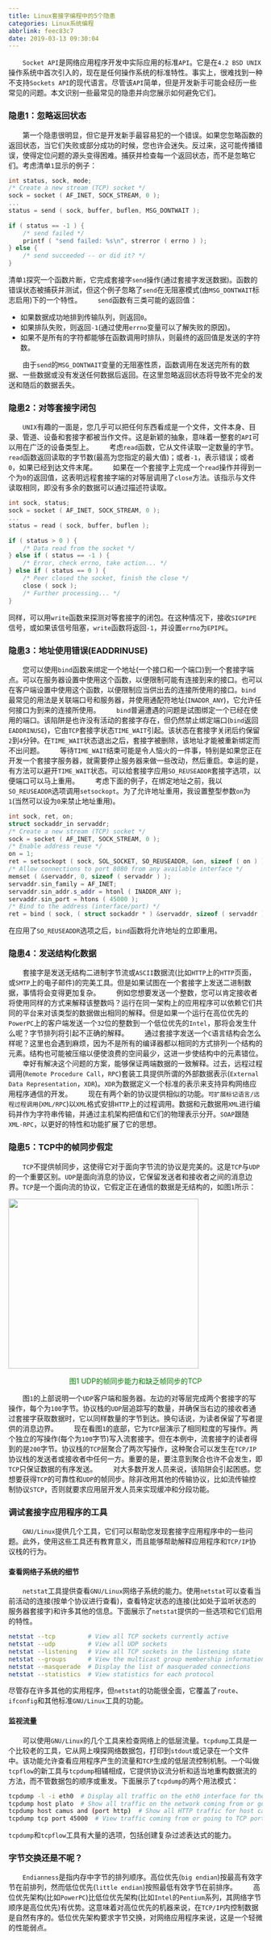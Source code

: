 ```yaml
---
title: Linux套接字编程中的5个隐患
categories: Linux系统编程
abbrlink: feec83c7
date: 2019-03-13 09:30:04
---
```

&emsp;&emsp;`Socket API`是网络应用程序开发中实际应用的标准`API`。它是在`4.2 BSD UNIX`操作系统中首次引入的，现在是任何操作系统的标准特性。事实上，很难找到一种不支持`Sockets API`的现代语言。尽管该`API`简单，但是开发新手可能会经历一些常见的问题。本文识别一些最常见的隐患并向您展示如何避免它们。<!--more-->

### 隐患1：忽略返回状态

&emsp;&emsp;第一个隐患很明显，但它是开发新手最容易犯的一个错误。如果您忽略函数的返回状态，当它们失败或部分成功的时候，您也许会迷失。反过来，这可能传播错误，使得定位问题的源头变得困难。捕获并检查每一个返回状态，而不是忽略它们。考虑清单`1`显示的例子：

``` cpp
int status, sock, mode;
/* Create a new stream (TCP) socket */
sock = socket ( AF_INET, SOCK_STREAM, 0 );
...
status = send ( sock, buffer, buflen, MSG_DONTWAIT );
​
if ( status == -1 ) {
    /* send failed */
    printf ( "send failed: %s\n", strerror ( errno ) );
} else {
    /* send succeeded -- or did it? */
}
```

清单`1`探究一个函数片断，它完成套接字`send`操作(通过套接字发送数据)。函数的错误状态被捕获并测试，但这个例子忽略了`send`在无阻塞模式(由`MSG_DONTWAIT`标志启用)下的一个特性。
&emsp;&emsp;`send`函数有三类可能的返回值：

- 如果数据成功地排到传输队列，则返回`0`。
- 如果排队失败，则返回`-1`(通过使用`errno`变量可以了解失败的原因)。
- 如果不是所有的字符都能够在函数调用时排队，则最终的返回值是发送的字符数。

&emsp;&emsp;由于`send`的`MSG_DONTWAIT`变量的无阻塞性质，函数调用在发送完所有的数据、一些数据或没有发送任何数据后返回。在这里忽略返回状态将导致不完全的发送和随后的数据丢失。

### 隐患2：对等套接字闭包

&emsp;&emsp;`UNIX`有趣的一面是，您几乎可以把任何东西看成是一个文件，文件本身、目录、管道、设备和套接字都被当作文件。这是新颖的抽象，意味着一整套的`API`可以用在广泛的设备类型上。
&emsp;&emsp;考虑`read`函数，它从文件读取一定数量的字节。`read`函数返回读取的字节数(最高为您指定的最大值)；或者`-1`，表示错误；或者`0`，如果已经到达文件末尾。
&emsp;&emsp;如果在一个套接字上完成一个`read`操作并得到一个为`0`的返回值，这表明远程套接字端的对等层调用了`close`方法。该指示与文件读取相同，即没有多余的数据可以通过描述符读取。

``` cpp
int sock, status;
sock = socket ( AF_INET, SOCK_STREAM, 0 );
...
status = read ( sock, buffer, buflen );
​
if ( status > 0 ) {
    /* Data read from the socket */
} else if ( status == -1 ) {
    /* Error, check errno, take action... */
} else if ( status == 0 ) {
    /* Peer closed the socket, finish the close */
    close ( sock );
    /* Further processing... */
}
```

同样，可以用`write`函数来探测对等套接字的闭包。在这种情况下，接收`SIGPIPE`信号，或如果该信号阻塞，`write`函数将返回`-1`，并设置`errno`为`EPIPE`。

### 隐患3：地址使用错误(EADDRINUSE)

&emsp;&emsp;您可以使用`bind`函数来绑定一个地址(一个接口和一个端口)到一个套接字端点。可以在服务器设置中使用这个函数，以便限制可能有连接到来的接口。也可以在客户端设置中使用这个函数，以便限制应当供出去的连接所使用的接口。`bind`最常见的用法是关联端口号和服务器，并使用通配符地址(`INADDR_ANY`)，它允许任何接口为到来的连接所使用。
&emsp;&emsp;`bind`普遍遭遇的问题是试图绑定一个已经在使用的端口。该陷阱是也许没有活动的套接字存在，但仍然禁止绑定端口(`bind`返回`EADDRINUSE`)，它由`TCP`套接字状态`TIME_WAIT`引起。该状态在套接字关闭后约保留`2`到`4`分钟。在`TIME_WAIT`状态退出之后，套接字被删除，该地址才能被重新绑定而不出问题。
&emsp;&emsp;等待`TIME_WAIT`结束可能是令人恼火的一件事，特别是如果您正在开发一个套接字服务器，就需要停止服务器来做一些改动，然后重启。幸运的是，有方法可以避开`TIME_WAIT`状态。可以给套接字应用`SO_REUSEADDR`套接字选项，以便端口可以马上重用。
&emsp;&emsp;考虑下面的例子，在绑定地址之前，我以`SO_REUSEADDR`选项调用`setsockopt`。为了允许地址重用，我设置整型参数`on`为`1`(当然可以设为`0`来禁止地址重用)。

``` cpp
int sock, ret, on;
struct sockaddr_in servaddr;
/* Create a new stream (TCP) socket */
sock = socket ( AF_INET, SOCK_STREAM, 0 );
/* Enable address reuse */
on = 1;
ret = setsockopt ( sock, SOL_SOCKET, SO_REUSEADDR, &on, sizeof ( on ) );
/* Allow connections to port 8080 from any available interface */
memset ( &servaddr, 0, sizeof ( servaddr ) );
servaddr.sin_family = AF_INET;
servaddr.sin_addr.s_addr = htonl ( INADDR_ANY );
servaddr.sin_port = htons ( 45000 );
/* Bind to the address (interface/port) */
ret = bind ( sock, ( struct sockaddr * ) &servaddr, sizeof ( servaddr ) );
```

在应用了`SO_REUSEADDR`选项之后，`bind`函数将允许地址的立即重用。

### 隐患4：发送结构化数据

&emsp;&emsp;套接字是发送无结构二进制字节流或`ASCII`数据流(比如`HTTP`上的`HTTP`页面，或`SMTP`上的电子邮件)的完美工具。但是如果试图在一个套接字上发送二进制数据，事情将会变得更加复杂。
&emsp;&emsp;例如您想要发送一个整数，您可以肯定接收者将使用同样的方式来解释该整数吗？运行在同一架构上的应用程序可以依赖它们共同的平台来对该类型的数据做出相同的解释。但是如果一个运行在高位优先的`PowerPC`上的客户端发送一个`32`位的整数到一个低位优先的`Intel`，那将会发生什么呢？字节排列将引起不正确的解释。
&emsp;&emsp;通过套接字发送一个`C`语言结构会怎么样呢？这里也会遇到麻烦，因为不是所有的编译器都以相同的方式排列一个结构的元素。结构也可能被压缩以便使浪费的空间最少，这进一步使结构中的元素错位。
&emsp;&emsp;幸好有解决这个问题的方案，能够保证两端数据的一致解释。过去，远程过程调用(`Remote Procedure Call`，`RPC`)套装工具提供所谓的外部数据表示(`External Data Representation`，`XDR`)。`XDR`为数据定义一个标准的表示来支持异构网络应用程序通信的开发。
&emsp;&emsp;现在有两个新的协议提供相似的功能。`可扩展标记语言/远程过程调用`(`XML/RPC`)以`XML`格式安排`HTTP`上的过程调用。数据和元数据用`XML`进行编码并作为字符串传输，并通过主机架构把值和它们的物理表示分开。`SOAP`跟随`XML-RPC`，以更好的特性和功能扩展了它的思想。

### 隐患5：TCP中的帧同步假定

&emsp;&emsp;`TCP`不提供帧同步，这使得它对于面向字节流的协议是完美的。这是`TCP`与`UDP`的一个重要区别。`UDP`是面向消息的协议，它保留发送者和接收者之间的消息边界。`TCP`是一个面向流的协议，它假定正在通信的数据是无结构的，如图`1`所示：

<img src="./Linux套接字编程中的5个隐患/1.png" height="336" width="377">

<p align="center" style="color:green">图1 UDP的帧同步能力和缺乏帧同步的TCP</p>

&emsp;&emsp;图`1`的上部说明一个`UDP`客户端和服务器。左边的对等层完成两个套接字的写操作，每个为`100`字节。协议栈的`UDP`层追踪写的数量，并确保当右边的接收者通过套接字获取数据时，它以同样数量的字节到达。换句话说，为读者保留了写者提供的消息边界。
&emsp;&emsp;现在看图`1`的底部，它为`TCP`层演示了相同粒度的写操作。两个独立的写操作(每个为`100`字节)写入流套接字。但在本例中，流套接字的读者得到的是`200`字节。协议栈的`TCP`层聚合了两次写操作，这种聚合可以发生在`TCP/IP`协议栈的发送者或接收者中任何一方。重要的是，要注意到聚合也许不会发生，即`TCP`只保证数据的有序发送。
&emsp;&emsp;对大多数开发人员来说，该陷阱会引起困惑。您想要获得`TCP`的可靠性和`UDP`的帧同步。除非改用其他的传输协议，比如流传输控制协议`STCP`，否则就要求应用层开发人员来实现缓冲和分段功能。

### 调试套接字应用程序的工具

&emsp;&emsp;`GNU/Linux`提供几个工具，它们可以帮助您发现套接字应用程序中的一些问题。此外，使用这些工具还有教育意义，而且能够帮助解释应用程序和`TCP/IP`协议栈的行为。

#### 查看网络子系统的细节

&emsp;&emsp;`netstat`工具提供查看`GNU/Linux`网络子系统的能力。使用`netstat`可以查看当前活动的连接(按单个协议进行查看)，查看特定状态的连接(比如处于监听状态的服务器套接字)和许多其他的信息。下面展示了`netstat`提供的一些选项和它们启用的特性。

``` bash
netstat --tcp         # View all TCP sockets currently active
netstat --udp         # View all UDP sockets
netstat --listening   # View all TCP sockets in the listening state
netstat --groups      # View the multicast group membership information
netstat --masquerade  # Display the list of masqueraded connections
netstat --statistics  # View statistics for each protocol
```

尽管存在许多其他的实用程序，但`netstat`的功能很全面，它覆盖了`route`、`ifconfig`和其他标准`GNU/Linux`工具的功能。

#### 监视流量

&emsp;&emsp;可以使用`GNU/Linux`的几个工具来检查网络上的低层流量。`tcpdump`工具是一个比较老的工具，它从网上嗅探网络数据包，打印到`stdout`或记录在一个文件中。该功能允许查看应用程序产生的流量和`TCP`生成的低层流控制机制。一个叫做`tcpflow`的新工具与`tcpdump`相辅相成，它提供协议流分析和适当地重构数据流的方法，而不管数据包的顺序或重发。下面展示了`tcpdump`的两个用法模式：

``` bash
tcpdump -l -i eth0  # Display all traffic on the eth0 interface for the local host
tcpdump host plato  # Show all traffic on the network coming from or going to host plato
tcpdump host camus and (port http)  # Show all HTTP traffic for host camus
tcpdump tcp port 45000  # View traffic coming from or going to TCP port 45000 on the local host
```

`tcpdump`和`tcpflow`工具有大量的选项，包括创建复杂过滤表达式的能力。

### 字节交换还是不呢？

&emsp;&emsp;`Endianness`是指内存中字节的排列顺序。高位优先(`big endian`)按最高有效字节在前排列，然而低位优先(`little endian`)按照最低有效字节在前排序。
&emsp;&emsp;高位优先架构(比如`PowerPC`)比低位优先架构(比如`Intel`的`Pentium`系列，其网络字节顺序是高位优先)有优势。这意味着对高位优先的机器来说，在`TCP/IP`内控制数据是自然有序的。低位优先架构要求字节交换，对网络应用程序来说，这是一个轻微的性能弱点。